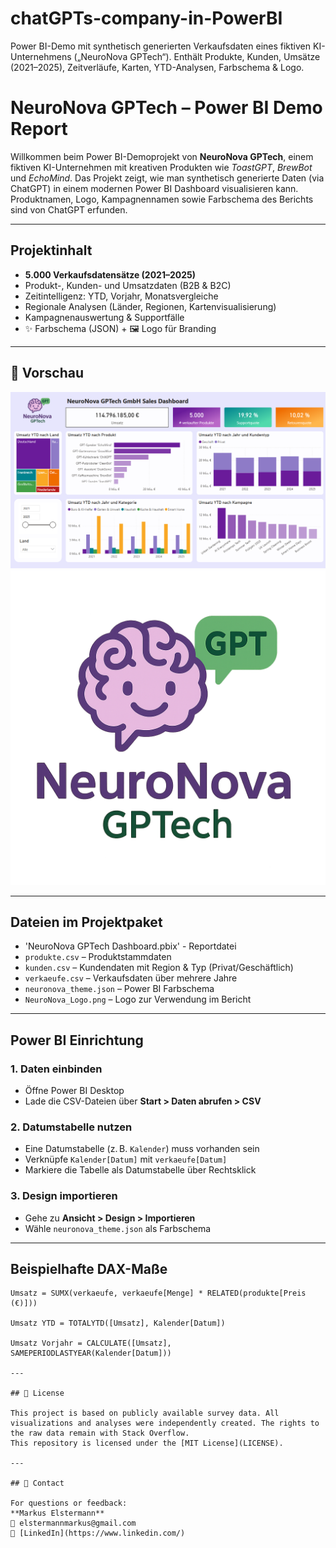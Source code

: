 # chatGPTs-company-in-PowerBI
Power BI-Demo mit synthetisch generierten Verkaufsdaten eines fiktiven KI-Unternehmens („NeuroNova GPTech“). Enthält Produkte, Kunden, Umsätze (2021–2025), Zeitverläufe, Karten, YTD-Analysen, Farbschema &amp; Logo.


#  NeuroNova GPTech – Power BI Demo Report

Willkommen beim Power BI-Demoprojekt von **NeuroNova GPTech**, einem fiktiven KI-Unternehmen mit kreativen Produkten wie *ToastGPT*, *BrewBot* und *EchoMind*. Das Projekt zeigt, wie man synthetisch generierte Daten (via ChatGPT) in einem modernen Power BI Dashboard visualisieren kann. Produktnamen, Logo, Kampagnennamen sowie Farbschema des Berichts sind von ChatGPT erfunden.

---

##  Projektinhalt

- **5.000 Verkaufsdatensätze (2021–2025)**
- Produkt-, Kunden- und Umsatzdaten (B2B & B2C)
- Zeitintelligenz: YTD, Vorjahr, Monatsvergleiche
- Regionale Analysen (Länder, Regionen, Kartenvisualisierung)
- Kampagnenauswertung & Supportfälle
- ✨ Farbschema (JSON) + 🖼 Logo für Branding

---

## 📸 Vorschau

![Screenshot 1](neuronova_screenshot1.png)  
![Screenshot_2](NeuroNova_Logo.png)

---

##  Dateien im Projektpaket

- 'NeuroNova GPTech Dashboard.pbix' - Reportdatei
- `produkte.csv` – Produktstammdaten  
- `kunden.csv` – Kundendaten mit Region & Typ (Privat/Geschäftlich)  
- `verkaeufe.csv` – Verkaufsdaten über mehrere Jahre  
- `neuronova_theme.json` – Power BI Farbschema  
- `NeuroNova_Logo.png` – Logo zur Verwendung im Bericht  

---

##  Power BI Einrichtung

### 1. Daten einbinden
- Öffne Power BI Desktop  
- Lade die CSV-Dateien über **Start > Daten abrufen > CSV**  

### 2. Datumstabelle nutzen
- Eine Datumstabelle (z. B. `Kalender`) muss vorhanden sein  
- Verknüpfe `Kalender[Datum]` mit `verkaeufe[Datum]`  
- Markiere die Tabelle als Datumstabelle über Rechtsklick  

### 3. Design importieren
- Gehe zu **Ansicht > Design > Importieren**  
- Wähle `neuronova_theme.json` als Farbschema  

---

## Beispielhafte DAX-Maße

```dax
Umsatz = SUMX(verkaeufe, verkaeufe[Menge] * RELATED(produkte[Preis (€)]))

Umsatz YTD = TOTALYTD([Umsatz], Kalender[Datum])

Umsatz Vorjahr = CALCULATE([Umsatz], SAMEPERIODLASTYEAR(Kalender[Datum]))

---

## 📄 License

This project is based on publicly available survey data. All visualizations and analyses were independently created. The rights to the raw data remain with Stack Overflow.  
This repository is licensed under the [MIT License](LICENSE).

---

## 🤝 Contact

For questions or feedback:  
**Markus Elstermann**  
📧 elstermannmarkus@gmail.com  
🔗 [LinkedIn](https://www.linkedin.com/)


